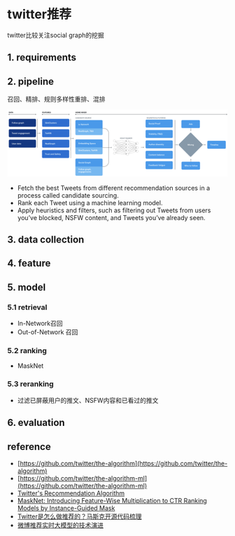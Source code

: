 # twitter推荐

twitter比较关注social graph的挖掘


## 1. requirements


## 2. pipeline

召回、精排、规则多样性重排、混排

![](../../.github/assets/03ml-twitter-reco.png)

- Fetch the best Tweets from different recommendation sources in a process called candidate sourcing.
- Rank each Tweet using a machine learning model.
- Apply heuristics and filters, such as filtering out Tweets from users you’ve blocked, NSFW content, and Tweets you’ve already seen.


## 3. data collection


## 4. feature


## 5. model

### 5.1 retrieval

- In-Network召回
- Out-of-Network 召回


### 5.2 ranking

- MaskNet


### 5.3 reranking

- 过滤已屏蔽用户的推文、NSFW内容和已看过的推文


## 6. evaluation


## reference
- [https://github.com/twitter/the-algorithm](https://github.com/twitter/the-algorithm)
- [https://github.com/twitter/the-algorithm-ml](https://github.com/twitter/the-algorithm-ml)
- [Twitter's Recommendation Algorithm](https://blog.twitter.com/engineering/en_us/topics/open-source/2023/twitter-recommendation-algorithm)
- [MaskNet: Introducing Feature-Wise Multiplication to CTR Ranking Models by Instance-Guided Mask](https://arxiv.org/pdf/2102.07619.pdf)
- [Twitter是怎么做推荐的？马斯克开源代码梳理](https://zhuanlan.zhihu.com/p/618667508) 
- [微博推荐实时大模型的技术演进](https://mp.weixin.qq.com/s/wRi0YJLpru5M1My0H2Ww0w)
